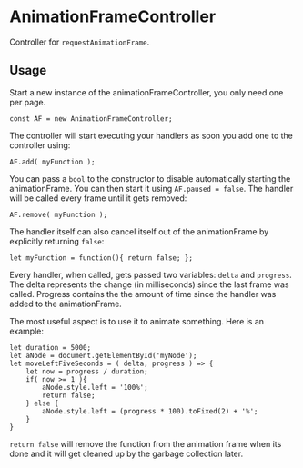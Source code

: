 # AnimationFrameController
Controller for `requestAnimationFrame`.

## Usage
Start a new instance of the animationFrameController, you only need one per page.

    const AF = new AnimationFrameController;

The controller will start executing your handlers as soon you add one to the controller using:

    AF.add( myFunction );

You can pass a `bool` to the constructor to disable automatically starting the animationFrame. You can then start it using `AF.paused = false`. The handler will be called every frame until it gets removed:

    AF.remove( myFunction );
    
The handler itself can also cancel itself out of the animationFrame by explicitly returning `false`:

    let myFunction = function(){ return false; };

Every handler, when called, gets passed two variables: `delta` and `progress`. The delta represents the change (in milliseconds) since the last frame was called. Progress contains the the amount of time since the handler was added to the animationFrame.

The most useful aspect is to use it to animate something. Here is an example:
	
    let duration = 5000;
    let aNode = document.getElementById('myNode');
    let moveLeftFiveSeconds = ( delta, progress ) => {
    	let now = progress / duration;
    	if( now >= 1 ){
    		aNode.style.left = '100%';
    		return false;
    	} else {
    		aNode.style.left = (progress * 100).toFixed(2) + '%';
    	}
    }

`return false` will remove the function from the animation frame when its done and it will get cleaned up by the garbage collection later.